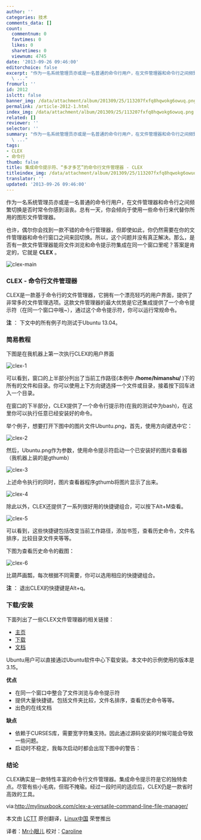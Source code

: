 ```yaml
---
author: ''
categories: 技术
comments_data: []
count:
  commentnum: 0
  favtimes: 0
  likes: 0
  sharetimes: 0
  viewnum: 4745
date: '2013-09-26 09:46:00'
editorchoice: false
excerpt: "作为一名系统管理员亦或是一名普通的命令行用户，在文件管理器和命令行之间频繁切换是否时常令你感到沮丧。总有一天，你会倾向于使用一些命令行来代替你所用的图形文件管理器。\r\n也许，偶尔你会找到一款不错的命令行
  \ ..."
fromurl: ''
id: 2012
islctt: false
banner_img: /data/attachment/album/201309/25/113207fxfq8hqwokg6owuq.png
permalink: /article-2012-1.html
index_img: /data/attachment/album/201309/25/113207fxfq8hqwokg6owuq.png
related: []
reviewer: ''
selector: ''
summary: "作为一名系统管理员亦或是一名普通的命令行用户，在文件管理器和命令行之间频繁切换是否时常令你感到沮丧。总有一天，你会倾向于使用一些命令行来代替你所用的图形文件管理器。\r\n也许，偶尔你会找到一款不错的命令行
  \ ..."
tags:
- CLEX
- 命令行
thumb: false
title: 集成命令提示符、“多才多艺”的命令行文件管理器 - CLEX
titleindex_img: /data/attachment/album/201309/25/113207fxfq8hqwokg6owuq.png
translator: ''
updated: '2013-09-26 09:46:00'
---
```


作为一名系统管理员亦或是一名普通的命令行用户，在文件管理器和命令行之间频繁切换是否时常令你感到沮丧。总有一天，你会倾向于使用一些命令行来代替你所用的图形文件管理器。


也许，偶尔你会找到一款不错的命令行管理器，但即使如此，你仍然需要在你的文件管理器和命令行窗口之间来回切换。所以，这个问题并没有真正解决。那么，是否有一款文件管理器能将文件浏览和命令提示符集成在同一个窗口里呢？答案是肯定的，它就是 **CLEX** 。


![clex-main](/data/attachment/album/201309/25/113207fxfq8hqwokg6owuq.png)


### **CLEX - 命令行文件管理器**


CLEX是一款基于命令行的文件管理器，它拥有一个漂亮轻巧的用户界面，提供了非常多的文件管理选项。这款文件管理器的最大优势是它还集成提供了一个命令提示符（在同一个窗口中哦~），通过这个命令提示符，你可以运行常规命令。


**注** ： 下文中的所有例子均测试于Ubuntu 13.04。


### **简易教程**


下图是在我机器上第一次执行CLEX的用户界面


![clex-1](/data/attachment/album/201309/25/113209n2mntnj2i0yagl96.png) 


可以看到，窗口的上半部分列出了当前工作路径(本例中 **/home/himanshu/** )下的所有的文件和目录。你可以使用上下方向键选择一个文件或目录，接着按下回车进入一个目录。


在窗口的下半部分，CLEX提供了一个命令行提示符(在我的测试中为bash)，在这里你可以执行任意已经安装好的命令。


举个例子，想要打开下图中的图片文件Ubuntu.png，首先，使用方向键选中它：


![clex-2](/data/attachment/album/201309/25/1132103a1mal9cb3vfvff0.png)


然后，Ubuntu.png作为参数，使用命令提示符启动一个已安装好的图片查看器（我机器上装的是gthumb）


![clex-3](/data/attachment/album/201309/25/113212q2rtzner373b3l02.png)


上述命令执行的同时，图片查看器程序gthumb将图片显示了出来。


![clex-4](/data/attachment/album/201309/25/113214ncst0j00k0vct4k2.png)


除此以外，CLEX还提供了一系列很好用的快捷键组合，可以按下Alt+M查看。


![clex-5](/data/attachment/album/201309/25/1132153g63avns7gnnkh1t.png) 


可以看到，这些快捷键包括改变当前工作路径，添加书签，查看历史命令，文件名排序，比较目录文件夹等等。


下图为查看历史命令的截图：


 ![clex-6](/data/attachment/album/201309/25/113217o463pa4a6e3nggze.png)


比葫芦画瓢，每次根据不同需要，你可以选用相应的快捷键组合。


**注** ： 退出CLEX的快捷键是Alt+q。


### **下载/安装**


下面列出了一些CLEX文件管理器的相关链接：


* [主页](http://www.clex.sk/about.html)
* [下载](http://www.clex.sk/download/)
* [文档](http://www.clex.sk/help/file_intro.html)


Ubuntu用户可以直接通过Ubuntu软件中心下载安装。本文中的示例使用的版本是3.15。


**优点**


* 在同一个窗口中整合了文件浏览与命令提示符
* 提供大量快捷键。包括文件夹比较，文件名排序，查看历史命令等等。
* 出色的在线文档


**缺点**


* 依赖于CURSES库，需要宽字符集支持。因此通过源码安装的时候可能会导致一些问题。
* 启动时不稳定，我每次启动时都会出现下图中的警告：


 


### **结论**


CLEX确实是一款特性丰富的命令行文件管理器。集成命令提示符是它的独特卖点。尽管有些小毛病，但瑕不掩瑜。经过一段时间的适应后，CLEX仍是一款省时高效的工具。


 


via:<http://mylinuxbook.com/clex-a-versatile-command-line-file-manager/>


本文由 [LCTT](https://github.com/LCTT/TranslateProject) 原创翻译，[Linux中国](http://linux.cn/portal.php) 荣誉推出


译者：[Mr小眼儿](http://linux.cn/space/14801) 校对：[Caroline](http://linux.cn/space/14763)
